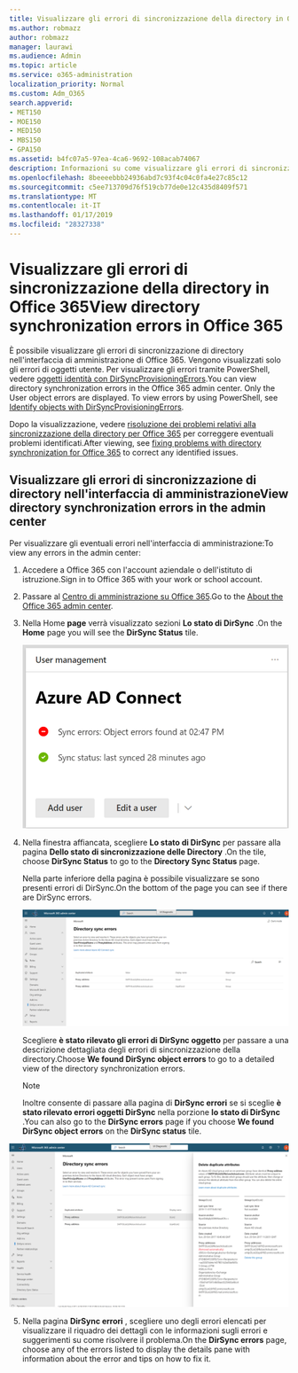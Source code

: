 ```yaml
---
title: Visualizzare gli errori di sincronizzazione della directory in Office 365
ms.author: robmazz
author: robmazz
manager: laurawi
ms.audience: Admin
ms.topic: article
ms.service: o365-administration
localization_priority: Normal
ms.custom: Adm_O365
search.appverid:
- MET150
- MOE150
- MED150
- MBS150
- GPA150
ms.assetid: b4fc07a5-97ea-4ca6-9692-108acab74067
description: Informazioni su come visualizzare gli errori di sincronizzazione di directory nell'interfaccia di amministrazione di Office 365.
ms.openlocfilehash: 8beeeebbb24936abd7c93f4c04c0fa4e27c85c12
ms.sourcegitcommit: c5ee713709d76f519cb77de0e12c435d8409f571
ms.translationtype: MT
ms.contentlocale: it-IT
ms.lasthandoff: 01/17/2019
ms.locfileid: "28327338"
---
```

# <a name="view-directory-synchronization-errors-in-office-365"></a><span data-ttu-id="f1806-103">Visualizzare gli errori di sincronizzazione della directory in Office 365</span><span class="sxs-lookup"><span data-stu-id="f1806-103">View directory synchronization errors in Office 365</span></span>

<span data-ttu-id="f1806-p101">È possibile visualizzare gli errori di sincronizzazione di directory nell'interfaccia di amministrazione di Office 365. Vengono visualizzati solo gli errori di oggetti utente. Per visualizzare gli errori tramite PowerShell, vedere [oggetti identità con DirSyncProvisioningErrors](https://docs.microsoft.com/azure/active-directory/hybrid/how-to-connect-syncservice-duplicate-attribute-resiliency).</span><span class="sxs-lookup"><span data-stu-id="f1806-p101">You can view directory synchronization errors in the Office 365 admin center. Only the User object errors are displayed. To view errors by using PowerShell, see [Identify objects with DirSyncProvisioningErrors](https://docs.microsoft.com/azure/active-directory/hybrid/how-to-connect-syncservice-duplicate-attribute-resiliency).</span></span>

<span data-ttu-id="f1806-107">Dopo la visualizzazione, vedere [risoluzione dei problemi relativi alla sincronizzazione della directory per Office 365](fix-problems-with-directory-synchronization.md) per correggere eventuali problemi identificati.</span><span class="sxs-lookup"><span data-stu-id="f1806-107">After viewing, see [fixing problems with directory synchronization for Office 365](fix-problems-with-directory-synchronization.md) to correct any identified issues.</span></span>
  
## <a name="view-directory-synchronization-errors-in-the-admin-center"></a><span data-ttu-id="f1806-108">Visualizzare gli errori di sincronizzazione di directory nell'interfaccia di amministrazione</span><span class="sxs-lookup"><span data-stu-id="f1806-108">View directory synchronization errors in the admin center</span></span>

<span data-ttu-id="f1806-109">Per visualizzare gli eventuali errori nell'interfaccia di amministrazione:</span><span class="sxs-lookup"><span data-stu-id="f1806-109">To view any errors in the admin center:</span></span>
  
1. <span data-ttu-id="f1806-110">Accedere a Office 365 con l'account aziendale o dell'istituto di istruzione.</span><span class="sxs-lookup"><span data-stu-id="f1806-110">Sign in to Office 365 with your work or school account.</span></span> 
    
2. <span data-ttu-id="f1806-111">Passare al [Centro di amministrazione su Office 365](https://support.office.com/article/758befc4-0888-4009-9f14-0d147402fd23).</span><span class="sxs-lookup"><span data-stu-id="f1806-111">Go to the [About the Office 365 admin center](https://support.office.com/article/758befc4-0888-4009-9f14-0d147402fd23).</span></span>
    
3. <span data-ttu-id="f1806-112">Nella Home **page** verrà visualizzato sezioni **Lo stato di DirSync** .</span><span class="sxs-lookup"><span data-stu-id="f1806-112">On the **Home** page you will see the **DirSync Status** tile.</span></span> 
    
    ![Lo stato di DirSync affiancate nella visualizzazione Anteprima di amministrazione centrale](media/060006e9-de61-49d5-8979-e77cda198e71.png)
  
4. <span data-ttu-id="f1806-114">Nella finestra affiancata, scegliere **Lo stato di DirSync** per passare alla pagina **Dello stato di sincronizzazione delle Directory** .</span><span class="sxs-lookup"><span data-stu-id="f1806-114">On the tile, choose **DirSync Status** to go to the **Directory Sync Status** page.</span></span> 
    
    <span data-ttu-id="f1806-115">Nella parte inferiore della pagina è possibile visualizzare se sono presenti errori di DirSync.</span><span class="sxs-lookup"><span data-stu-id="f1806-115">On the bottom of the page you can see if there are DirSync errors.</span></span>
    
    ![Nella pagina dello stato di sincronizzazione delle Directory è possibile visualizzare se vi sono errori di oggetti di DirSync](media/882094a3-80d3-4aae-b90b-78b27047974c.png)
  
    <span data-ttu-id="f1806-117">Scegliere **è stato rilevato gli errori di DirSync oggetto** per passare a una descrizione dettagliata degli errori di sincronizzazione della directory.</span><span class="sxs-lookup"><span data-stu-id="f1806-117">Choose **We found DirSync object errors** to go to a detailed view of the directory synchronization errors.</span></span> 
    
    > [!NOTE]
    > <span data-ttu-id="f1806-118">Inoltre consente di passare alla pagina di **DirSync errori** se si sceglie **è stato rilevato errori oggetti DirSync** nella porzione **lo stato di DirSync** .</span><span class="sxs-lookup"><span data-stu-id="f1806-118">You can also go to the **DirSync errors** page if you choose **We found DirSync object errors** on the **DirSync status** tile.</span></span> 
  
![Pagina di errori di DirSync](media/a6e302d4-6be7-4e3a-b4b5-81c5a2c02952.png)
  
5. <span data-ttu-id="f1806-120">Nella pagina **DirSync errori** , scegliere uno degli errori elencati per visualizzare il riquadro dei dettagli con le informazioni sugli errori e suggerimenti su come risolvere il problema.</span><span class="sxs-lookup"><span data-stu-id="f1806-120">On the **DirSync errors** page, choose any of the errors listed to display the details pane with information about the error and tips on how to fix it.</span></span> 
